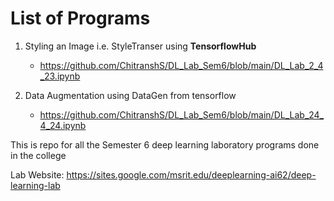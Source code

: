 # List of Programs
 1. Styling an Image i.e. StyleTranser using **TensorflowHub**
    - https://github.com/ChitranshS/DL_Lab_Sem6/blob/main/DL_Lab_2_4_23.ipynb
  
 2. Data Augmentation using DataGen from tensorflow
    - https://github.com/ChitranshS/DL_Lab_Sem6/blob/main/DL_Lab_24_4_24.ipynb

This is repo for all the Semester 6 deep learning laboratory programs done in the college

Lab Website: 
https://sites.google.com/msrit.edu/deeplearning-ai62/deep-learning-lab
